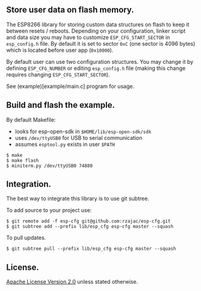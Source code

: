 ## Store user data on flash memory.

The ESP8266 library for storing custom data structures on flash to keep it between resets / reboots.
Depending on your configuration, linker script and data size you may have to customize 
`ESP_CFG_START_SECTOR` in `esp_config.h` file. By default it is set 
to sector `0xC` (one sector is 4096 bytes) which is located before user app (`0x10000`).  

By default user can use two configuration structures. You may change it by defining `ESP_CFG_NUMBER`
or editing `esp_config.h` file (making this change requires changing `ESP_CFG_START_SECTOR`).

See (example)[example/main.c] program for usage.

## Build and flash the example.

By default Makefile:
- looks for esp-open-sdk in `$HOME/lib/esp-open-sdk/sdk`
- uses `/dev/ttyUSB0` for USB to serial communication
- assumes `esptool.py` exists in user `$PATH`

```
$ make
$ make flash
$ miniterm.py /dev/ttyUSB0 74880
```

## Integration.

The best way to integrate this library is to use git subtree.

To add source to your project use:

```text
$ git remote add -f esp-cfg git@github.com:rzajac/esp-cfg.git
$ git subtree add --prefix lib/esp_cfg esp-cfg master --squash
```

To pull updates.

```text
$ git subtree pull --prefix lib/esp_cfg esp-cfg master --squash
```

## License.

[Apache License Version 2.0](LICENSE) unless stated otherwise.